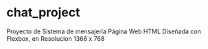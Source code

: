 # chat_project

Proyecto de Sistema de mensajería
Página Web HTML Diseñada con Flexbox, en Resolucion 1366 x 768
